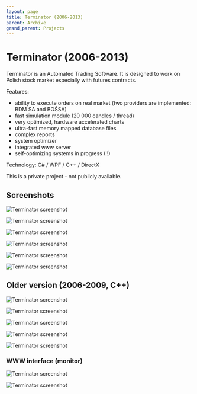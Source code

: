 ```yaml
---
layout: page
title: Terminator (2006-2013)
parent: Archive
grand_parent: Projects
---
```


# Terminator (2006-2013)

Terminator is an Automated Trading Software. It is designed to work on Polish stock market especially with futures contracts.

Features:

- ability to execute orders on real market (two providers are implemented: BDM SA and BOŚSA)
- fast simulation module (20 000 candles / thread)
- very optimized, hardware accelerated charts
- ultra-fast memory mapped database files
- complex reports
- system optimizer
- integrated www server
- self-optimizing systems in progress (!!)

Technology: C# / WPF / C++ / DirectX

This is a private project - not publicly available.

## Screenshots

![Terminator screenshot](terminator/terminator_01.png)

![Terminator screenshot](terminator/terminator_02.png)

![Terminator screenshot](terminator/terminator_03.png)

![Terminator screenshot](terminator/terminator_04.png)

![Terminator screenshot](terminator/terminator_05.png)

![Terminator screenshot](terminator/terminator_06.png)

## Older version (2006-2009, C++)

![Terminator screenshot](terminator/terminator_07.png)

![Terminator screenshot](terminator/terminator_08.png)

![Terminator screenshot](terminator/terminator_09.png)

![Terminator screenshot](terminator/terminator_10.png)

![Terminator screenshot](terminator/terminator_11.png)

### WWW interface (monitor)

![Terminator screenshot](terminator/terminator_12.png)

![Terminator screenshot](terminator/terminator_13.png)
